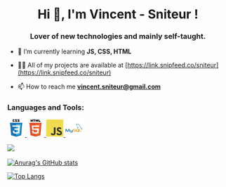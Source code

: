 <h1 align="center">Hi 👋, I'm Vincent - Sniteur !</h1>
<h3 align="center">Lover of new technologies and mainly self-taught.</h3>

- 🌱 I’m currently learning **JS, CSS, HTML**

- 👨‍💻 All of my projects are available at [https://link.snipfeed.co/sniteur](https://link.snipfeed.co/sniteur)

- 📫 How to reach me **vincent.sniteur@gmail.com**


<h3 align="left">Languages and Tools:</h3>
<p align="left"> 
  <a href="https://www.w3schools.com/css/" target="_blank" rel="noreferrer"> 
    <img src="https://raw.githubusercontent.com/devicons/devicon/master/icons/css3/css3-original-wordmark.svg" alt="css3" width="40" height="40"/> 
  </a> 
  <a href="https://www.w3.org/html/" target="_blank" rel="noreferrer"> 
    <img src="https://raw.githubusercontent.com/devicons/devicon/master/icons/html5/html5-original-wordmark.svg" alt="html5" width="40" height="40"/> 
  </a> 
  <a href="https://developer.mozilla.org/en-US/docs/Web/JavaScript" target="_blank" rel="noreferrer"> 
    <img src="https://raw.githubusercontent.com/devicons/devicon/master/icons/javascript/javascript-original.svg" alt="javascript" width="40" height="40"/>
  </a> 
  <a href="https://www.mysql.com/" target="_blank" rel="noreferrer"> 
    <img src="https://raw.githubusercontent.com/devicons/devicon/master/icons/mysql/mysql-original-wordmark.svg" alt="mysql" width="40" height="40"/> 
  </a> 
</p>

![](https://komarev.com/ghpvc/?username=Vincent-Sniteur&color=red&style=plastic)

[![Anurag's GitHub stats](https://github-readme-stats.vercel.app/api?username=Vincent-Sniteur&show_icons=true&theme=tokyonight)](https://github.com/anuraghazra/github-readme-stats)

[![Top Langs](https://github-readme-stats.vercel.app/api/top-langs/?username=Vincent-Sniteur&layout=compact)](https://github.com/anuraghazra/github-readme-stats)
